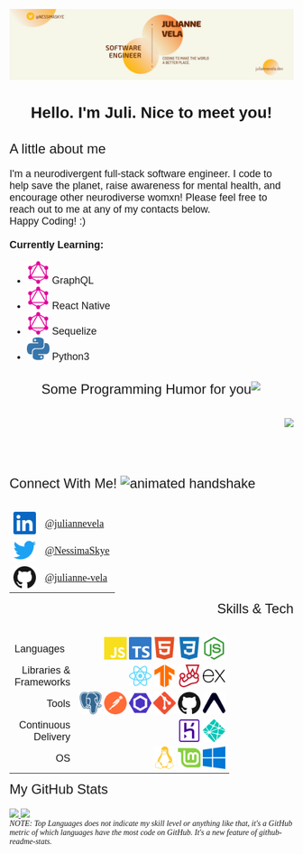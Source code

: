 ![profile banner](./Assets/JulianneVela-Banner.png)

<link rel="preconnect" href="https://fonts.gstatic.com">
<link href="https://fonts.googleapis.com/css2?family=Dosis&family=Exo+2:wght@500;900&display=swap" rel="stylesheet">

<h1 style="font-size:28px; font-family: 'Exo 2', sans-serif; font-weight:900" align="center">
    Hello. I'm Juli. Nice to meet you!
</h1>

<section class="about" align="left">
    <h2 style="font-size:24px; font-family: 'Exo 2', sans-serif; font-weight:500">
        A little about me
    </h2>
    <p style="font-size:18px; font-family: 'Dosis', sans-serif">
        I'm a neurodivergent full-stack software engineer. I code to help save the planet, raise awareness for mental health, and encourage other neurodiverse womxn! Please feel free to reach out to me at any of my contacts below. 
        <br>Happy Coding! :)
        <br><br>
        <strong>Currently Learning:</strong> 
            <ul style="font-size:18px; font-family: 'Dosis', sans-serif">
                <li>
                    <img 
                        src="./Assets/svg/graphql.svg" 
                        alt="graphql" 
                        width="40" 
                        height="40"
                    >
                    GraphQL
                </li>
                <li>
                    <img 
                        src="./Assets/svg/graphql.svg" 
                        alt="graphql" 
                        width="40" 
                        height="40"
                    >
                    React Native
                </li>
                <li>
                    <img 
                        src="./Assets/svg/graphql.svg" 
                        alt="graphql" 
                        width="40" 
                        height="40"
                    >
                    Sequelize
                </li>
                <li>
                    <img 
                        src="./Assets/svg/python.svg" 
                        alt="python" 
                        width="40" 
                        height="40"
                    >
                    Python3
                </li>
            </ul>
    </p>
</section>

<section class="jokes" align="right">
    <h2 align="right" style="font-size:24px; font-family: 'Exo 2', sans-serif; font-weight:500"> 
        Some Programming Humor for you 
        <img align="right" src="https://media2.giphy.com/media/UQDSBzfyiBKvgFcSTw/giphy.gif?cid=ecf05e47p3cd513axbek3f56ti3jzizq8hincw20jauyyfyw&rid=giphy.gif" width="75px">
    </h2><br>
    <img align="right" src="https://readme-jokes.vercel.app/api?theme=dracula"/>
</section>
<br><br><br><br>

<section class="connect" align="left">
    <h2 style="font-size:24px; font-family: 'Exo 2', sans-serif; font-weight:500">
        Connect With Me!
        <img src="https://raw.githubusercontent.com/ShahriarShafin/ShahriarShafin/main/Assets/handshake.gif" alt="animated handshake" width="100" height="46">
    </h2>
    <table align="left" style="border-collapse: collapse; border-spacing:0">
        <thead>
          <tr>
          </tr>
        </thead>
        <tbody>
          <tr>
            <td style="overflow:hidden; word-break:normal">
                <img src="./Assets/svg/linkedin.svg" alt="linkedin" width="40" height="40">
            </td>
            <td style="font-size: 18px; font-family: 'Dosis'; overflow:hidden; word-break:normal">
                <a href="https://www.linkedin.com/in/juliannevela" target="_blank" rel="noopener noreferrer">
                    @juliannevela
                </a>
            </td>
          </tr>
          <tr>
            <td style="overflow:hidden; word-break:normal">
                <img src="./Assets/svg/twitter.svg" alt="twitter" width="40" height="40">
            </td>
            <td style="font-size: 18px; font-family: 'Dosis'; overflow:hidden; word-break:normal">
                <a href="https://www.twitter.com/NessimaSkye" target="_blank" rel="noopener noreferrer">
                    @NessimaSkye
                </a>
            </td>
          </tr>
          <tr>
            <td style="overflow:hidden; word-break:normal">
                <img src="./Assets/svg/github.svg" alt="github" width="40" height="40">
            </td>
            <td style="font-size: 18px; font-family: 'Dosis'; overflow:hidden; word-break:normal">
                <a href="https://www.github.com/julianne-vela" target="_blank" rel="noopener noreferrer">
                    @julianne-vela
                </a>
            </td>
          </tr>
        </tbody>
    </table>
</section>
<br><br><br><br><br><br><br>

<section class="tech-skills" align="right">
    <h2 style="font-size:24px; font-family: 'Exo 2', sans-serif; font-weight:500" align="right">
        Skills &amp; Tech 
    </h2>
    <table align="right">
        <thead>
            <tr>
            </tr>
        </thead>
        <tbody>
            <tr>
                <td style="font-size:18px; font-family: 'Dosis',  sans-serif; text-align:left">
                    Languages
                </td>
                <td colspan="3" style="align-items:right">
                    <img 
                        src="./Assets/svg/javascript.svg" 
                        alt="javascript" 
                        width="40" 
                        height="40">
                    <img 
                        src="./Assets/svg/typescript.svg" 
                        alt="typescript" 
                        width="40" 
                        height="40">
                    <img 
                        src="./Assets/svg/html5.svg" 
                        alt="html5" 
                        width="40" 
                        height="40">
                    <img 
                        src="./Assets/svg/css3.svg" 
                        alt="css3" 
                        width="40" 
                        height="40">
                    <img 
                        src="./Assets/svg/node-dot-js.svg" 
                        alt="nodeJS" 
                        width="40" 
                        height="40">
                </td>
            </tr>
            <tr>
                <td style="font-size:18px; font-family: 'Dosis', sans-serif">
                    Libraries &amp;<br>Frameworks
                </td>
                <td colspan="3">
                    <img 
                        src="./Assets/svg/react.svg" 
                        alt="react" 
                        width="40" 
                        height="40">
                    <img 
                        src="./Assets/svg/tensorflow.svg" 
                        alt="tensorflow" 
                        width="40" 
                        height="40">
                    <img 
                        src="./Assets/svg/jest.svg" 
                        alt="jest" 
                        width="40" 
                        height="40">
                    <img 
                        src="./Assets/svg/express.svg" 
                        alt="express" 
                        width="40" 
                        height="40">
                </td>
            </tr>
            <tr>
                <td style="font-size:18px; font-family: 'Dosis', sans-serif">
                    Tools
                </td>
                <td colspan="3">
                    <img 
                        src="./Assets/svg/postgresql.svg" 
                        alt="postgresql" 
                        width="40" 
                        height="40">
                    <img 
                        src="./Assets/svg/postman.svg" 
                        alt="postman" 
                        width="40" 
                        height="40">
                    <img 
                        src="./Assets/svg/eslint.svg" 
                        alt="eslint" 
                        width="40" 
                        height="40">
                    <img 
                        src="./Assets/svg/git.svg" 
                        alt="git" 
                        width="40" 
                        height="40">
                    <img 
                        src="./Assets/svg/github.svg" 
                        alt="github" 
                        width="40" 
                        height="40">
                    <img 
                        src="./Assets/svg/expo.svg" 
                        alt="expo" 
                        width="40" 
                        height="40">
                </td>
            </tr>
            <tr>
                <td style="font-size:18px; font-family: 'Dosis', sans-serif">
                    Continuous<br>Delivery
                </td>
                <td colspan="3">
                    <img 
                        src="./Assets/svg/heroku.svg" 
                        alt="heroku" 
                        width="40" 
                        height="40">
                    <img 
                        src="./Assets/svg/netlify.svg" 
                        alt="netlify" 
                        width="40" 
                        height="40">
                </td>
            </tr>
            <tr>
                <td style="font-size:18px; font-family: 'Dosis', sans-serif">
                    OS
                </td>
                <td colspan="3">
                    <img 
                        src="./Assets/svg/linux.svg" 
                        alt="linux" 
                        width="40" 
                        height="40">
                    <img 
                        src="./Assets/svg/linuxmint.svg" 
                        alt="linuxmint" 
                        width="40" 
                        height="40">
                    <img 
                        src="./Assets/svg/windows.svg" 
                        alt="windows" 
                        width="40" 
                        height="40">
                </td>
            </tr>
        </tbody>
    </table>
</section>
<br><br><br><br><br><br><br><br><br><br><br>

<section class="stats" align="left">
    <h2 style="font-size:24px; font-family: 'Exo 2', sans-serif; font-weight:500"> 
        My GitHub Stats 
    </h2>
    <a align="left" href="https://github.com/anuraghazra/convoychat">
        <img src="https://github-readme-stats.vercel.app/api/top-langs/?username=julianne-vela&theme=dracula" />
    </a>
        <a href="https://github.com/anuraghazra/github-readme-stats">
        <img src="https://github-readme-stats.vercel.app/api?username=julianne-vela&count_private=true&show_icons=true&theme=dracula" />
    </a><br>
    <em style="font-size: 14px; font-family: 'Dosis'; display: inline-block;">NOTE: Top Languages does not indicate my skill level or anything like that, it's a GitHub metric of which languages have the most code on GitHub. It's a new feature of github-readme-stats.</em>
</section>

<!-- BLOG-POST-LIST:START -->
<!-- BLOG-POST-LIST:END -->
